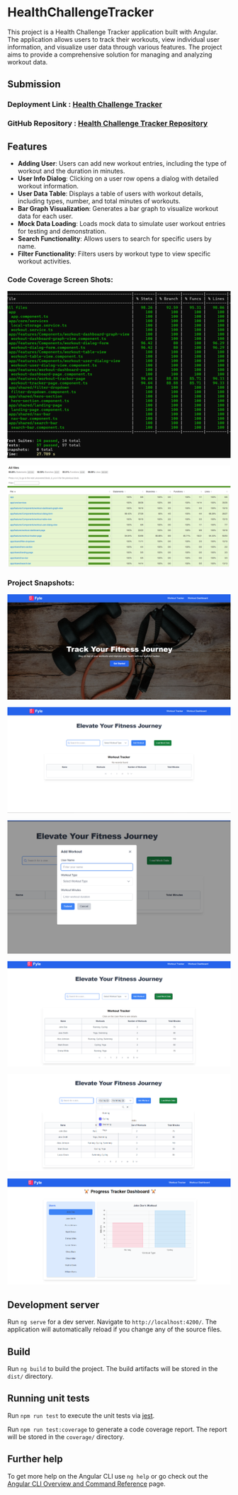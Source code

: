 # HealthChallengeTracker

This project is a Health Challenge Tracker application built with Angular. The application allows users to track their workouts, view individual user information, and visualize user data through various features. The project aims to provide a comprehensive solution for managing and analyzing workout data.

## Submission
### Deployment Link : [Health Challenge Tracker](https://fyle-health-challenge-tracker-app.netlify.app/)

### GitHub Repository : [Health Challenge Tracker Repository](https://github.com/amit429/health-challenge-tracker-Fyle-Assignment)

## Features
- **Adding User**: Users can add new workout entries, including the type of workout and the duration in minutes.
- **User Info Dialog**: Clicking on a user row opens a dialog with detailed workout information.
- **User Data Table**: Displays a table of users with workout details, including types, number, and total minutes of workouts.
- **Bar Graph Visualization**: Generates a bar graph to visualize workout data for each user.
- **Mock Data Loading**: Loads mock data to simulate user workout entries for testing and demonstration.
- **Search Functionality**: Allows users to search for specific users by name.
- **Filter Functionality**: Filters users by workout type to view specific workout activities.


### Code Coverage Screen Shots:
![alt text](image.png)

![alt text](image-1.png)

### Project Snapshots:
![alt text](image-2.png)

![alt text](image-4.png)

![alt text](image-5.png)

![alt text](image-6.png)

![alt text](image-7.png)

![alt text](image-8.png)

## Development server

Run `ng serve` for a dev server. Navigate to `http://localhost:4200/`. The application will automatically reload if you change any of the source files.

## Build

Run `ng build` to build the project. The build artifacts will be stored in the `dist/` directory.

## Running unit tests

Run `npm run test` to execute the unit tests via [jest](https://jestjs.io/).

Run `npm run test:coverage` to generate a code coverage report. The report will be stored in the `coverage/` directory.

## Further help

To get more help on the Angular CLI use `ng help` or go check out the [Angular CLI Overview and Command Reference](https://angular.io/cli) page.